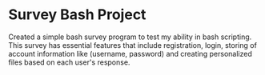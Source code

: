 # Survey Bash Project

Created a simple bash survey program to test my ability in bash scripting. This survey has essential
features that include registration, login, storing of account information like (username, password)
and creating personalized files based on each user's response.

